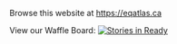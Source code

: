 Browse this website at https://eqatlas.ca

View our Waffle Board: [![Stories in Ready](https://badge.waffle.io/race/eqatlas.svg?label=ready&title=Ready)](http://waffle.io/race/eqatlas)

